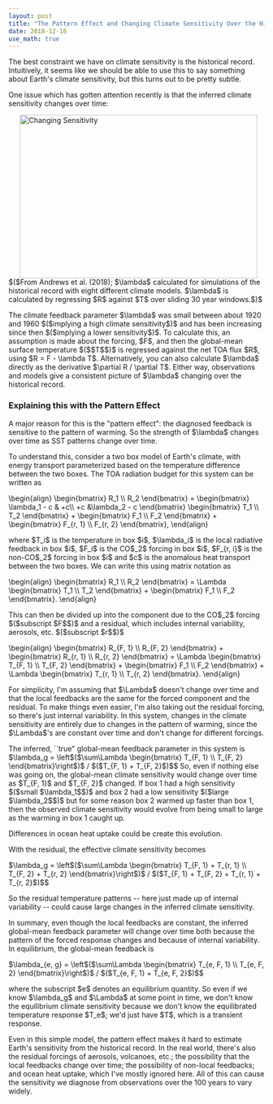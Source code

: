 ```yaml
---
layout: post
title: "The Pattern Effect and Changing Climate Sensitivity Over the Historical Record"
date: 2018-12-16
use_math: true
---
```


<p>The best constraint we have on climate sensitivity is the historical record. Intuitively, it seems like we should be able to use this to say something about Earth's climate sensitivity, but this turns out to be pretty subtle.</p>

<p>One issue which has gotten attention recently is that the inferred climate sensitivity changes over time:</p>

<img src="http://nicklutsko.github.io/notes/images/changing_sensitivity.png" alt="Changing Sensitivity" style="position:absolute; left:250px; width:468px;height:321px;" class="center">
<br /><br /><br /><br /><br /><br /><br /><br /><br /><br /><br /><br /><br /><br /><br /><br /><br /><br />
<p>$($From Andrews et al. (2018); $\lambda$ calculated for simulations of the historical record with eight different climate models. $\lambda$ is calculated by regressing $R$ against $T$ over sliding 30 year windows.$)$</p>

<p>The climate feedback parameter $\lambda$ was small between about 1920 and 1960 $($implying a high climate sensitivity$)$ and has been increasing since then $($implying a lower sensitivity$)$. To calculate this, an assumption is made about the forcing, $F$, and then the global-mean surface temperature $($$T$$)$ is regressed against the net TOA flux $R$, using $R = F - \lambda T$. Alternatively, you can also calculate $\lambda$ directly as the derivative $\partial R / \partial T$. Either way, observations and models give a consistent picture of $\lambda$ changing over the historical record.</p>

<h3>Explaining this with the Pattern Effect</h3>

<p>A major reason for this is the "pattern effect": the diagnosed feedback is sensitive to the pattern of warming. So the strength of $\lambda$ changes over time as SST patterns change over time.</p> 

<p>To understand this, consider a two box model of Earth's climate, with energy transport parameterized based on the temperature difference between the two boxes. The TOA radiation budget for this system can be written as</p>
\begin{align}
\begin{bmatrix}
    R_1 \\
    R_2
\end{bmatrix}
=
\begin{bmatrix}
    \lambda_1 - c & +c\\
    +c  &\lambda_2 - c
\end{bmatrix}
\begin{bmatrix}
    T_1 \\
    T_2
\end{bmatrix}
+
\begin{bmatrix}
    F_1 \\
    F_2
\end{bmatrix}
+
\begin{bmatrix}
    F_{r, 1} \\
    F_{r, 2}
\end{bmatrix},
\end{align}
<p>where $T_i$ is the temperature in box $i$, $\lambda_i$ is the local radiative feedback in box $i$, $F_i$ is the CO$_2$ forcing in box $i$, $F_{r, i}$ is the non-CO$_2$ forcing in box $i$ and $c$ is the anomalous heat transport between the two boxes. We can write this using matrix notation as</p>
\begin{align}
\begin{bmatrix}
    R_1 \\
    R_2
\end{bmatrix}
=
\Lambda
\begin{bmatrix}
    T_1 \\
    T_2
\end{bmatrix}
+
\begin{bmatrix}
    F_1 \\
    F_2
\end{bmatrix}.
\end{align}
<p>This can then be divided up into the component due to the CO$_2$ forcing $($subscript $F$$)$ and a residual, which includes internal variability, aerosols, etc. $($subscript $r$$)$</p>
\begin{align}
\begin{bmatrix}
    R_{F, 1} \\
    R_{F, 2}
\end{bmatrix}
+
\begin{bmatrix}
    R_{r, 1} \\
    R_{r, 2}
\end{bmatrix}
=
\Lambda
\begin{bmatrix}
    T_{F, 1} \\
    T_{F, 2}
\end{bmatrix}
+
\begin{bmatrix}
    F_1 \\
    F_2
\end{bmatrix}
+
\Lambda
\begin{bmatrix}
    T_{r, 1} \\
    T_{r, 2}
\end{bmatrix}.
\end{align}
<p>For simplicity, I'm assuming that $\Lambda$ doesn't change over time and that the local feedbacks are the same for the forced component and the residual. To make things even easier, I'm also taking out the residual forcing, so there's just internal variability. In this system, changes in the climate sensitivity are entirely due to changes in the pattern of warming, since the $\Lambda$'s are constant over time and don't change for different forcings.</p>

<p>The inferred, ``true" global-mean feedback parameter in this system is 
$\lambda_g = \left$($\sum\Lambda \begin{bmatrix}
    T_{F, 1} \\
    T_{F, 2}
\end{bmatrix}\right$)$ / $($T_{F, 1} + T_{F, 2}$)$$
So, even if nothing else was going on, the global-mean climate sensitivity would change over time as $T_{F, 1}$ and $T_{F, 2}$ changed. If box 1 had a high sensitivity $($small $\lambda_1$$)$ and box 2 had a low sensitivity $($large $\lambda_2$$)$ but for some reason box 2 warmed up faster than box 1, then the observed climate sensitivity would evolve from being small to large as the warming in box 1 caught up.</p> Differences in ocean heat uptake could be create this evolution.

<p>With the residual, the effective climate sensitivity becomes</p>
$\lambda_g = \left$($\sum\Lambda \begin{bmatrix}
    T_{F, 1} + T_{r, 1} \\
    T_{F, 2} + T_{r, 2}
\end{bmatrix}\right$)$ / $($T_{F, 1} + T_{F, 2} + T_{r, 1} + T_{r, 2}$)$$
<p>So the residual temperature patterns -- here just made up of internal variability -- could cause large changes in the inferred climate sensitivity.</p>

<p>In summary, even though the local feedbacks are constant, the inferred global-mean feedback parameter will change over time both because the pattern of the forced response changes and because of internal variability. In equilibrium, the global-mean feedback is</p> 
$\lambda_{e, g} = \left$($\sum\Lambda \begin{bmatrix}
    T_{e, F, 1} \\
    T_{e, F, 2}
\end{bmatrix}\right$)$ / $($T_{e, F, 1} + T_{e, F, 2}$)$$
<p>where the subscript $e$ denotes an equilibrium quantity. So even if we know $\lambda_g$ and $\Lambda$ at some point in time, we don't know the equilibrium climate sensitivity because we don't know the equilibrated temperature response $T_e$; we'd just have $T$, which is a transient response.</p>

<p>Even in this simple model, the pattern effect makes it hard to estimate Earth's sensitivity from the historical record. In the real world, there's also the residual forcings of aerosols, volcanoes, etc.; the possibility that the local feedbacks change over time; the possibility of non-local feedbacks; and ocean heat uptake, which I've mostly ignored here. All of this can cause the sensitivity we diagnose from observations over the 100 years to vary widely.</p> 













